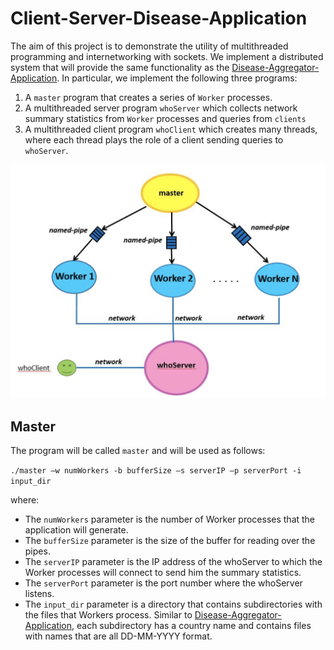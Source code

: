 # Client-Server-Disease-Application

The aim of this project is to demonstrate the utility of multithreaded programming and internetworking with sockets. We implement a distributed system that will provide the same functionality as the [Disease-Aggregator-Application](https://github.com/PanPapag/Disease-Aggregator-Application). In particular, we implement the following three programs: 

1. A ```master``` program that creates a series of ```Worker``` processes.
2. A multithreaded server program ```whoServer``` which collects network summary statistics from ```Worker``` processes and queries from ```clients```
3. A multithreaded client program ```whoClient``` which creates many threads, where each thread plays the role of a client sending queries to ```whoServer```.

![](system_design.png)

## Master 

The program will be called ```master``` and will be used as follows:

```./master –w numWorkers -b bufferSize –s serverIP –p serverPort -i input_dir```

where:

* The ```numWorkers``` parameter is the number of Worker processes that the application will generate.
* The ```bufferSize``` parameter is the size of the buffer for reading over the pipes.
* The ```serverIP``` parameter is the IP address of the whoServer to which the Worker processes will connect to
send him the summary statistics.
* The ```serverPort``` parameter is the port number where the whoServer listens.
* The ```input_dir``` parameter is a directory that contains subdirectories with the files that Workers process. Similar to [Disease-Aggregator-Application](https://github.com/PanPapag/Disease-Aggregator-Application), each subdirectory has a country name and contains files with names that are all DD-MM-YYYY format.
